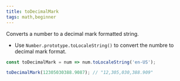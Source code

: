 ```yaml
---
title: toDecimalMark
tags: math,beginner
---
```


Converts a number to a decimal mark formatted string.

- Use `Number.prototype.toLocaleString()` to convert the numbre to decimal mark format.

```js
const toDecimalMark = num => num.toLocaleString('en-US');
```

```js
toDecimalMark(12305030388.9087); // "12,305,030,388.909"
```
